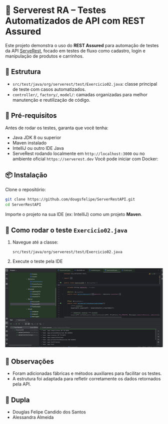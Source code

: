 
# 🧪 Serverest RA – Testes Automatizados de API com REST Assured

Este projeto demonstra o uso do **REST Assured** para automação de testes da API [ServeRest](https://serverest.dev/), focado em testes de fluxo como cadastro, login e manipulação de produtos e carrinhos.

## 📁 Estrutura

- `src/test/java/org/serverest/test/Exercicio02.java`: classe principal de teste com casos automatizados.
- `controller/`, `factory/`, `model/`: camadas organizadas para melhor manutenção e reutilização de código.

## 🚀 Pré-requisitos

Antes de rodar os testes, garanta que você tenha:

- Java JDK 8 ou superior
- Maven instalado
- IntelliJ ou outro IDE Java
- ServeRest rodando localmente em `http://localhost:3000` ou no ambiente oficial `https://serverest.dev` 
  Você pode iniciar com Docker:

## 📦 Instalação

Clone o repositório:

```bash
git clone https://github.com/dougsfelipe/ServerRestAPI.git
cd ServerRestAPI
```

Importe o projeto na sua IDE (ex: IntelliJ) como um projeto **Maven**.

## 🔧 Como rodar o teste `Exercicio02.java`

1. Navegue até a classe:
   ```
   src/test/java/org/serverest/test/Exercicio02.java
   ```

2. Execute o teste pela IDE 

![Execução do teste Exercicio02](printintelij.png)


## 📝 Observações

- Foram adicionadas fábricas e métodos auxiliares para facilitar os testes.
- A estrutura foi adaptada para refletir corretamente os dados retornados pela API.

## 👥 Dupla

- Douglas Felipe Candido dos Santos  
- Alessandra Almeida

